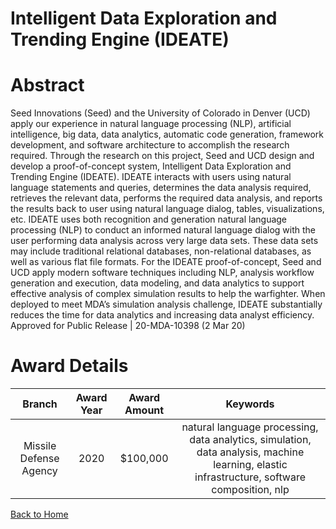 
Intelligent Data Exploration and Trending Engine (IDEATE)
=========================================================

# Abstract


Seed Innovations (Seed) and the University of Colorado in Denver (UCD) apply our experience in natural language processing (NLP), artificial intelligence, big data, data analytics, automatic code generation, framework development, and software architecture to accomplish the research required. Through the research on this project, Seed and UCD design and develop a proof-of-concept system, Intelligent Data Exploration and Trending Engine (IDEATE). IDEATE interacts with users using natural language statements and queries, determines the data analysis required, retrieves the relevant data, performs the required data analysis, and reports the results back to user using natural language dialog, tables, visualizations, etc. IDEATE uses both recognition and generation natural language processing (NLP) to conduct an informed natural language dialog with the user performing data analysis across very large data sets. These data sets may include traditional relational databases, non-relational databases, as well as various flat file formats. For the IDEATE proof-of-concept, Seed and UCD apply modern software techniques including NLP, analysis workflow generation and execution, data modeling, and data analytics to support effective analysis of complex simulation results to help the warfighter. When deployed to meet MDA’s simulation analysis challenge, IDEATE substantially reduces the time for data analytics and increasing data analyst efficiency. Approved for Public Release | 20-MDA-10398 (2 Mar 20)  

# Award Details

|Branch|Award Year|Award Amount|Keywords|
| :---: | :---: | :---: | :---: |
|Missile Defense Agency|2020|$100,000|natural language processing, data analytics, simulation, data analysis, machine learning, elastic infrastructure, software composition, nlp|
  
  


[Back to Home](https://github.com/chrischow/dod_sbir_awards/CC/#1157)